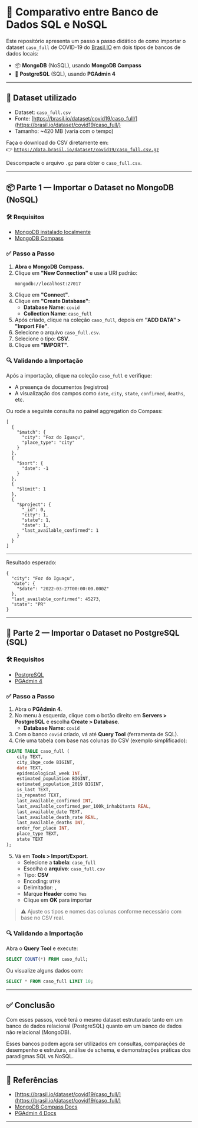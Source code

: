 
# 💾  Comparativo entre Banco de Dados SQL e NoSQL

Este repositório apresenta um passo a passo didático de como importar o dataset `caso_full` de COVID-19 do [Brasil.IO](https://brasil.io/dataset/covid19/caso_full/) em dois tipos de bancos de dados locais:

- 📦 **MongoDB** (NoSQL), usando **MongoDB Compass**
- 🐘 **PostgreSQL** (SQL), usando **PGAdmin 4**

---

## 📁 Dataset utilizado

- Dataset: `caso_full.csv`
- Fonte: [https://brasil.io/dataset/covid19/caso_full/](https://brasil.io/dataset/covid19/caso_full/)
- Tamanho: ~420 MB (varia com o tempo)

Faça o download do CSV diretamente em:  
👉 [`https://data.brasil.io/dataset/covid19/caso_full.csv.gz`](https://data.brasil.io/dataset/covid19/caso_full.csv.gz)

Descompacte o arquivo `.gz` para obter o `caso_full.csv`.

---

## 📦 Parte 1 — Importar o Dataset no MongoDB (NoSQL)

### 🛠️ Requisitos

- [MongoDB instalado localmente](https://www.mongodb.com/try/download/community)
- [MongoDB Compass](https://www.mongodb.com/products/compass)

### ✅ Passo a Passo

1. **Abra o MongoDB Compass.**
2. Clique em **"New Connection"** e use a URI padrão:
   ```
   mongodb://localhost:27017
   ```
3. Clique em **"Connect"**.
4. Clique em **"Create Database"**:
   - **Database Name**: `covid`
   - **Collection Name**: `caso_full`
5. Após criado, clique na coleção `caso_full`, depois em **"ADD DATA" > "Import File"**.
6. Selecione o arquivo `caso_full.csv`.
7. Selecione o tipo: **CSV**.
8. Clique em **"IMPORT"**.

### 🔍 Validando a Importação

Após a importação, clique na coleção `caso_full` e verifique:

- A presença de documentos (registros)
- A visualização dos campos como `date`, `city`, `state`, `confirmed`, `deaths`, etc.

Ou rode a seguinte consulta no painel aggregation do Compass:
```
[
  {
    "$match": {
      "city": "Foz do Iguaçu",
      "place_type": "city"
    }
  },
  {
    "$sort": {
      "date": -1
    }
  },
  {
    "$limit": 1
  },
  {
    "$project": {
      "_id": 0,
      "city": 1,
      "state": 1,
      "date": 1,
      "last_available_confirmed": 1
    }
  }
]
```
---
Resultado esperado:
```
{
  "city": "Foz do Iguaçu",
  "date": {
    "$date": "2022-03-27T00:00:00.000Z"
  },
  "last_available_confirmed": 45273,
  "state": "PR"
}
```
---

## 🐘 Parte 2 — Importar o Dataset no PostgreSQL (SQL)

### 🛠️ Requisitos

- [PostgreSQL](https://www.postgresql.org/download/)
- [PGAdmin 4](https://www.pgadmin.org/)

### ✅ Passo a Passo

1. Abra o **PGAdmin 4**.
2. No menu à esquerda, clique com o botão direito em **Servers > PostgreSQL** e escolha **Create > Database**.
   - **Database Name**: `covid`
3. Com o banco `covid` criado, vá até **Query Tool** (ferramenta de SQL).
4. Crie uma tabela com base nas colunas do CSV (exemplo simplificado):

```sql
CREATE TABLE caso_full (
    city TEXT,
    city_ibge_code BIGINT,
    date TEXT,
    epidemiological_week INT,
    estimated_population BIGINT,
    estimated_population_2019 BIGINT,
    is_last TEXT,
    is_repeated TEXT,
    last_available_confirmed INT,
    last_available_confirmed_per_100k_inhabitants REAL,
    last_available_date TEXT,
    last_available_death_rate REAL,
    last_available_deaths INT,
    order_for_place INT,
    place_type TEXT,
    state TEXT
);
```

5. Vá em **Tools > Import/Export**.
   - Selecione a **tabela**: `caso_full`
   - Escolha o **arquivo**: `caso_full.csv`
   - Tipo: **CSV**
   - Encoding: `UTF8`
   - Delimitador: `,`
   - Marque **Header** como `Yes`
   - Clique em **OK** para importar

> ⚠️ Ajuste os tipos e nomes das colunas conforme necessário com base no CSV real.

### 🔍 Validando a Importação

Abra o **Query Tool** e execute:

```sql
SELECT COUNT(*) FROM caso_full;
```

Ou visualize alguns dados com:

```sql
SELECT * FROM caso_full LIMIT 10;
```

---

## ✅ Conclusão

Com esses passos, você terá o mesmo dataset estruturado tanto em um banco de dados relacional (PostgreSQL) quanto em um banco de dados não relacional (MongoDB).

Esses bancos podem agora ser utilizados em consultas, comparações de desempenho e estrutura, análise de schema, e demonstrações práticas dos paradigmas SQL vs NoSQL.

---

## 📌 Referências

- [https://brasil.io/dataset/covid19/caso_full/](https://brasil.io/dataset/covid19/caso_full/)
- [MongoDB Compass Docs](https://www.mongodb.com/docs/compass/current/)
- [PGAdmin 4 Docs](https://www.pgadmin.org/docs/pgadmin4/latest/)

---

